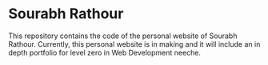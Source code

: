 # Sourabh Rathour

This repository contains the code of the personal website of Sourabh Rathour. Currently, this personal website is in making and it will include an in depth portfolio for level zero in Web Development neeche.

